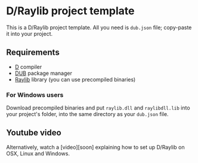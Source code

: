 # D/Raylib project template
This is a D/Raylib project template. All you need is `dub.json` file; copy-paste it into your project.

## Requirements
* [D](https://dlang.org/download) compiler
* [DUB](https://dub.pm/) package manager
* [Raylib](https://github.com/raysan5/raylib/releases) library (you can use precompiled binaries)

### For Windows users
Download precompiled binaries and put `raylib.dll` and `raylibdll.lib` into your project's folder, into the same directory as your `dub.json` file.

## Youtube video
Alternatively, watch a [video][soon] explaining how to set up D/Raylib on OSX, Linux and Windows.
